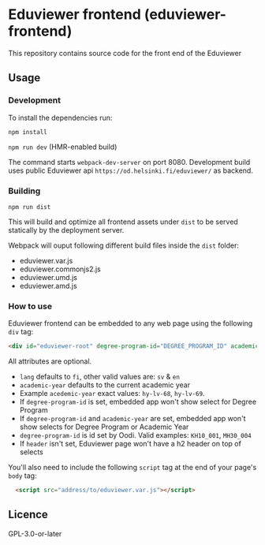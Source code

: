 # Eduviewer frontend (eduviewer-frontend)

This repository contains source code for the front end of the Eduviewer

## Usage

### Development

To install the dependencies run:

`npm install`

`npm run dev` (HMR-enabled build)

The command starts `webpack-dev-server` on port 8080.
Development build uses public Eduviewer api `https://od.helsinki.fi/eduviewer/` as backend.

### Building

`npm run dist`

This will build and optimize all frontend assets under `dist` to be served statically by the deployment server.

Webpack will ouput following different build files inside the `dist` folder:
* eduviewer.var.js
* eduviewer.commonjs2.js
* eduviewer.umd.js
* eduviewer.amd.js

### How to use

Eduviewer frontend can be embedded to any web page using the following `div` tag:

```html
<div id="eduviewer-root" degree-program-id="DEGREE_PROGRAM_ID" academic-year="ACADEMIC_YEAR" lang="LANG" header="HEADER"></div>
```
All attributes are optional.
* `lang` defaults to `fi`, other valid values are: `sv` & `en`
* `academic-year` defaults to the current academic year
* Example `acedemic-year` exact values: `hy-lv-68`, `hy-lv-69`.  
* If `degree-program-id` is set, embedded app won't show select for Degree Program
* If `degree-program-id` and `academic-year` are set, embedded app won't show selects for Degree Program or Academic Year
* `degree-program-id` is id set by Oodi. Valid examples: `KH10_001`, `MH30_004`  
* If `header` isn't set, Eduviewer page won't have a h2 header on top of selects


You'll also need to include the following `script` tag at the end of your page's `body` tag:

```html
  <script src="address/to/eduviewer.var.js"></script>
```

## Licence
GPL-3.0-or-later
